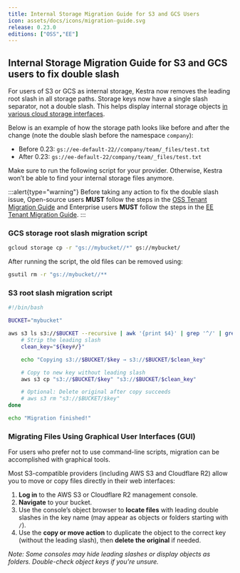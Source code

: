 ```yaml
---
title: Internal Storage Migration Guide for S3 and GCS Users
icon: assets/docs/icons/migration-guide.svg
release: 0.23.0
editions: ["OSS","EE"]
---
```


## Internal Storage Migration Guide for S3 and GCS users to fix double slash

For users of S3 or GCS as internal storage, Kestra now removes the leading root slash in all storage paths. Storage keys now have a single slash separator, not a double slash. This helps display internal storage objects [in various cloud storage interfaces](https://github.com/kestra-io/kestra/issues/3933).

Below is an example of how the storage path looks like before and after the change (note the double slash before the namespace `company`):

- Before 0.23: `gs://ee-default-22//company/team/_files/test.txt`
- After 0.23: `gs://ee-default-22/company/team/_files/test.txt`

Make sure to run the following script for your provider. Otherwise, Kestra won’t be able to find your internal storage files anymore.

:::alert{type="warning"}
Before taking any action to fix the double slash issue, Open-source users **MUST** follow the steps in the [OSS Tenant Migration Guide](tenant-migration-oss.md) and Enterprise users **MUST** follow the steps in the [EE Tenant Migration Guide](tenant-migration-ee.md).
:::

### GCS storage root slash migration script

```bash
gcloud storage cp -r "gs://mybucket//*" gs://mybucket/
```

After running the script, the old files can be removed using:
```bash
gsutil rm -r "gs://mybucket//**
```
### S3 root slash migration script

```bash
#!/bin/bash

BUCKET="mybucket"

aws s3 ls s3://$BUCKET --recursive | awk '{print $4}' | grep '^/' | grep -v '/$' | while read -r key; do
    # Strip the leading slash
    clean_key="${key#/}"

    echo "Copying s3://$BUCKET/$key → s3://$BUCKET/$clean_key"

    # Copy to new key without leading slash
    aws s3 cp "s3://$BUCKET/$key" "s3://$BUCKET/$clean_key"

    # Optional: Delete original after copy succeeds
    # aws s3 rm "s3://$BUCKET/$key"
done

echo "Migration finished!"
```


### Migrating Files Using Graphical User Interfaces (GUI)

For users who prefer not to use command-line scripts, migration can be accomplished with graphical tools.

Most S3-compatible providers (including AWS S3 and Cloudflare R2) allow you to move or copy files directly in their web interfaces:

1. **Log in** to the AWS S3 or Cloudflare R2 management console.
2. **Navigate** to your bucket.
3. Use the console’s object browser to **locate files** with leading double slashes in the key name (may appear as objects or folders starting with `/`).
4. Use the **copy or move action** to duplicate the object to the correct key (without the leading slash), then **delete the original** if needed.

*Note: Some consoles may hide leading slashes or display objects as folders. Double-check object keys if you're unsure.*

